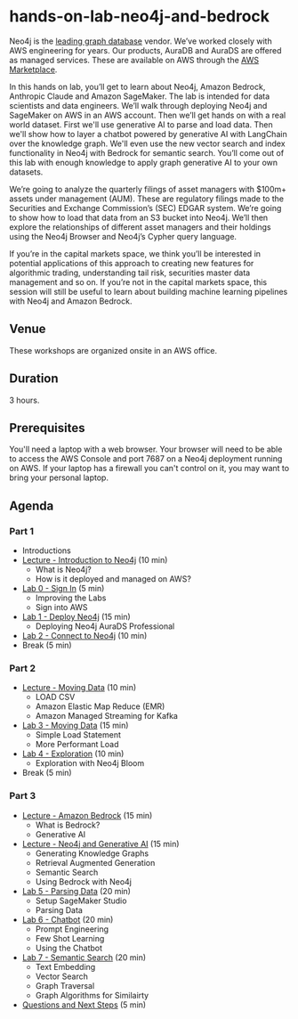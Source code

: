 # hands-on-lab-neo4j-and-bedrock
Neo4j is the [leading graph database](https://db-engines.com/en/ranking/graph+dbms) vendor.  We’ve worked closely with AWS engineering for years.  Our products, AuraDB and AuraDS are offered as managed services.  These are available on AWS through the [AWS Marketplace](https://aws.amazon.com/marketplace/seller-profile?id=23ec694a-d2af-4641-b4d3-b7201ab2f5f9).

In this hands on lab, you’ll get to learn about Neo4j, Amazon Bedrock, Anthropic Claude and Amazon SageMaker.  The lab is intended for data scientists and data engineers.  We’ll walk through deploying Neo4j and SageMaker on AWS in an AWS account.  Then we’ll get hands on with a real world dataset.  First we'll use generative AI to parse and load data.  Then we'll show how to layer a chatbot powered by generative AI with LangChain over the knowledge graph.  We'll even use the new vector search and index functionality in Neo4j with Bedrock for semantic search.  You’ll come out of this lab with enough knowledge to apply graph generative AI to your own datasets.

We’re going to analyze the quarterly filings of asset managers with $100m+ assets under management (AUM).  These are regulatory filings made to the Securities and Exchange Commission’s (SEC) EDGAR system.  We’re going to show how to load that data from an S3 bucket into Neo4j.  We’ll then explore the relationships of different asset managers and their holdings using the Neo4j Browser and Neo4j’s Cypher query language.

If you’re in the capital markets space, we think you’ll be interested in potential applications of this approach to creating new features for algorithmic trading, understanding tail risk, securities master data management and so on.  If you’re not in the capital markets space, this session will still be useful to learn about building machine learning pipelines with Neo4j and Amazon Bedrock.

## Venue
These workshops are organized onsite in an AWS office.

## Duration
3 hours.

## Prerequisites
You'll need a laptop with a web browser.  Your browser will need to be able to access the AWS Console and port 7687 on a Neo4j deployment running on AWS.  If your laptop has a firewall you can't control on it, you may want to bring your personal laptop.

## Agenda
### Part 1
* Introductions
* [Lecture - Introduction to Neo4j](https://docs.google.com/presentation/d/1-wrPfSdyx-5qvFKX29BvpN-K-uWAOYEqYzz6J4LA30U/edit?usp=sharing) (10 min)
    * What is Neo4j?
    * How is it deployed and managed on AWS?
* [Lab 0 - Sign In](Lab%200%20-%20Sign%20In) (5 min)
    * Improving the Labs
    * Sign into AWS
* [Lab 1 - Deploy Neo4j](Lab%201%20-%20Deploy%20Neo4j) (15 min)
    * Deploying Neo4j AuraDS Professional
* [Lab 2 - Connect to Neo4j](Lab%202%20-%20Connect%20to%20Neo4j/README.md) (10 min)
* Break (5 min)

### Part 2
* [Lecture - Moving Data](https://docs.google.com/presentation/d/1vVCqNHYs-hLcIhBiN3UbmUU8M76anrqG_NzphZKQuW8/edit?usp=sharing) (10 min)
    * LOAD CSV
    * Amazon Elastic Map Reduce (EMR)
    * Amazon Managed Streaming for Kafka
* [Lab 3 - Moving Data](Lab%203%20-%20Moving%20Data/README.md) (15 min)
    * Simple Load Statement
    * More Performant Load
* [Lab 4 - Exploration](Lab%204%20-%20Exploration/README.md) (10 min)
    * Exploration with Neo4j Bloom
* Break (5 min)

### Part 3
* [Lecture - Amazon Bedrock](https://docs.google.com/presentation/d/1s1iGIH9lBvVw2S32iZW-9gogFWT63Je-qw7Wz5YSKXw/edit?usp=sharing) (15 min)
    * What is Bedrock?
    * Generative AI
* [Lecture - Neo4j and Generative AI](https://docs.google.com/presentation/d/1DE2X8N3ufbEQPiyb2I5muOw0riC7wE9kW5iVe2QzR28/edit?usp=sharing) (15 min)
    * Generating Knowledge Graphs
    * Retrieval Augmented Generation
    * Semantic Search
    * Using Bedrock with Neo4j
* [Lab 5 - Parsing Data](Lab%205%20-%20Parsing%20Data/README.md) (20 min)
    * Setup SageMaker Studio
    * Parsing Data
* [Lab 6 - Chatbot](Lab%206%20-%20Chatbot/README.md) (20 min)
    * Prompt Engineering 
    * Few Shot Learning
    * Using the Chatbot
* [Lab 7 - Semantic Search](Lab%207%20-%20Semantic%20Search/README.md) (20 min)
    * Text Embedding
    * Vector Search
    * Graph Traversal
    * Graph Algorithms for Similairty
* [Questions and Next Steps](Questions%20and%20Next%20Steps.md) (5 min)
